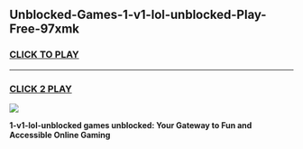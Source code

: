 
## Unblocked-Games-1-v1-lol-unblocked-Play-Free-97xmk
<h3>
<a href="https://premium76.site?title=1-v1-lol-unblocked&ref=24M">CLICK TO PLAY</a></h3>
<hr>

<h3>
<a href="https://premium76.site?title=1-v1-lol-unblocked&ref=24M">CLICK 2 PLAY</a>
  
</h3>

<a href="https://premium76.site?title=1-v1-lol-unblocked&ref=24M"><img src="https://clearcache.store/games.png"></a>


**1-v1-lol-unblocked games unblocked: Your Gateway to Fun and Accessible Online Gaming**
